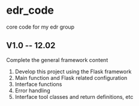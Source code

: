 # edr_code
core code for my edr group

## V1.0 -- 12.02
Complete the general framework content
1. Develop this project using the Flask framework
2. Main function and Flask related configuration
3. Interface functions
4. Error handling
5. Interface tool classes and return definitions, etc

